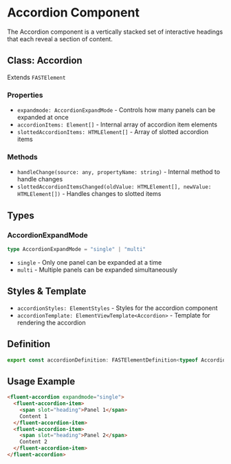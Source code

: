 # Accordion Component

The Accordion component is a vertically stacked set of interactive headings that each reveal a section of content.

## Class: Accordion

Extends `FASTElement`

### Properties

- `expandmode: AccordionExpandMode` - Controls how many panels can be expanded at once
- `accordionItems: Element[]` - Internal array of accordion item elements
- `slottedAccordionItems: HTMLElement[]` - Array of slotted accordion items

### Methods

- `handleChange(source: any, propertyName: string)` - Internal method to handle changes
- `slottedAccordionItemsChanged(oldValue: HTMLElement[], newValue: HTMLElement[])` - Handles changes to slotted items

## Types

### AccordionExpandMode

```typescript
type AccordionExpandMode = "single" | "multi"
```

- `single` - Only one panel can be expanded at a time
- `multi` - Multiple panels can be expanded simultaneously

## Styles & Template

- `accordionStyles: ElementStyles` - Styles for the accordion component
- `accordionTemplate: ElementViewTemplate<Accordion>` - Template for rendering the accordion

## Definition

```typescript
export const accordionDefinition: FASTElementDefinition<typeof Accordion>
```

## Usage Example

```html
<fluent-accordion expandmode="single">
  <fluent-accordion-item>
    <span slot="heading">Panel 1</span>
    Content 1
  </fluent-accordion-item>
  <fluent-accordion-item>
    <span slot="heading">Panel 2</span>
    Content 2
  </fluent-accordion-item>
</fluent-accordion>
```
